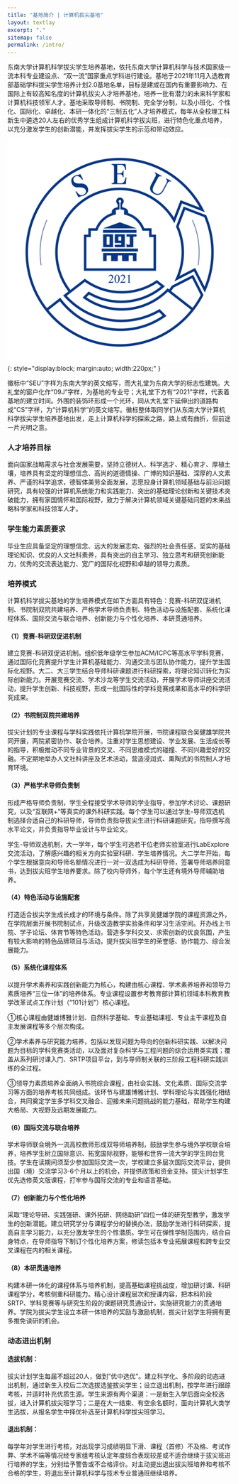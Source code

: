 ```yaml
---
title: "基地简介 | 计算机拔尖基地"
layout: textlay
excerpt: "."
sitemap: false
permalink: /intro/
---
```


东南大学计算机科学拔尖学生培养基地，依托东南大学计算机科学与技术国家级一流本科专业建设点、“双一流”国家重点学科进行建设。基地于2021年11月入选教育部基础学科拔尖学生培养计划2.0基地名单，目标是建成在国内有重要影响力、在国际上有较高知名度的计算机拔尖人才培养基地，培养一批有潜力的未来科学家和计算机科技领军人才。基地采取导师制、书院制、完全学分制，以及小班化、个性化、国际化、卓越化、本研一体化的“三制五化”人才培养模式，每年从全校理工科新生中遴选20人左右的优秀学生组成计算机科学拔尖班，进行特色化重点培养，以充分激发学生的创新潜能，并发挥拔尖学生的示范和带动效应。

![拔尖基地徽标](../images/homepic/09J.png){: style="display:block; margin:auto; width:220px;" }

徽标中“SEU”字样为东南大学的英文缩写，而大礼堂为东南大学的标志性建筑。大礼堂的窗户化作“09J”字样，为基地的专业号；大礼堂下方有“2021”字样，代表着基地的建立时间。外围的装饰环形成一个光环，同从大礼堂下延伸出的道路构成“CS”字样，为“计算机科学”的英文缩写。徽标整体取同学们从东南大学计算机科学拔尖学生培养基地出发，走上计算机科学的探索之路，路上或有曲折，但前途一片光明之意。

### 人才培养目标

面向国家战略需求与社会发展需要，坚持立德树人、科学选才、精心育才、厚植土壤，培养具有坚定的理想信念、高尚的道德情操、广博的知识基础、深厚的人文素养、严谨的科学追求，德智体美劳全面发展，志愿投身计算机领域基础与前沿问题研究，具有较强的计算机系统能力和实践能力、突出的基础理论创新和关键技术突破能力，拥有家国情怀和国际视野，致力于解决计算机领域关键基础问题的未来战略科学家和科技领军人才。

### 学生能力素质要求

毕业生应具备坚定的理想信念、远大的发展志向、强烈的社会责任感，坚实的基础理论知识、优良的人文社科素养，具有突出的自主学习、独立思考和研究创新能力，优秀的交流表达能力、宽广的国际化视野和卓越的领导力素质。

### 培养模式

计算机科学拔尖基地的学生培养模式在如下方面具有特色：竞赛-科研双促进机制、书院制双院共建培养、严格学术导师负责制、特色活动与设施配套、系统化课程体系、国际交流与联合培养、创新能力与个性化培养、本研贯通培养。

#### （1）竞赛-科研双促进机制

建立竞赛-科研双促进机制。组织低年级学生参加ACM/ICPC等高水平学科竞赛，通过国际化竞赛提升学生计算机基础能力、沟通交流与团队协作能力，提升学生国际化视野。大二、大三学生结合导师科研课题进行科研探索，将理论知识转化为实际创新能力。开展竞赛交流、学术沙龙等学生交流活动，开展学术导师讲座交流活动，提升学生创新、科技视野，形成一批国际性的学科竞赛成果和高水平的科学研究成果。

#### （2）书院制双院共建培养

拔尖计划的专业课程与学科实践依托计算机学院开展，书院课程联合吴健雄学院共同开展，两院紧密协作、联合培养。注重对学生思想建设、学业发展、生活成长等的指导，积极推动不同专业背景的交叉、不同思维模式的碰撞、不同兴趣爱好的交融。不定期地举办人文社科讲座及艺术活动，营造浸润式、熏陶式的书院制人才培育环境。

#### （3）严格学术导师负责制

形成严格导师负责制，学生全程接受学术导师的学业指导，参加学术讨论、课题研究，以及“互联网+”等真实的课外科研实践。每个学生可以通过学生-导师双选机制选择合适自己的科研导师，导师负责指导拔尖生进行科研课题研究，指导撰写高水平论文，并负责指导毕业设计与毕业论文。

学生-导师双选机制，大一学年，每个学生可选若干位老师实验室进行LabExplore交流活动，了解感兴趣的相关方向实验室科研、学生培养情况。大二学年开始，每个学生根据意向和导师名额情况进行一对一双选成为科研导师，签署导师培养同意书，达到拔尖班学生培养要求。除了校内导师外，每个学生还有境外导师辅助培养。

#### （4）特色活动与设施配套

打造适合拔尖学生成长成才的环境与条件。除了共享吴健雄学院的课程资源之外，在学院层面开展书院制试点，升级改造教学实验条件和学习生活空间。开办线上书院、学子论坛、体育节等特色活动，营造多学科交叉、求索创新的优良氛围，产生有较大影响的特色品牌项目与活动，提升拔尖班学生的荣誉感、协作能力、综合发展能力。

#### （5）系统化课程体系

以提升学术素养和实践创新能力为核心，构建由核心课程、学术素养培养和领导力素质培养“三位一体”的培养体系。专业课程设置参考教育部计算机领域本科教育教学改革试点工作计划（“101计划”）核心课程。

①核心课程由健雄博雅计划、自然科学基础、专业基础课程、专业主干课程及自主发展课程等多个层次构成。

②学术素养与研究能力培养，包括以发现问题为导向的创新科研实践、以解决问题为目标的学科竞赛类活动，以及面对复杂科学与工程问题的综合运用类实践；覆盖从系列研讨课入门、SRTP项目平台，到与导师制关联的三阶段工程科研实践训练的全过程。

③领导力素质培养全面纳入书院综合课程，由社会实践、文化素质、国际交流学习等方面的培养考核共同组成。该环节与建雄博雅计划、学科理论与实践强化相结合，共同奠定学生多学科交叉融合、迎接未来问题挑战的能力基础，帮助学生构建大格局、大视野及远期发展能力。

#### （6）国际交流与联合培养

学术导师联合境外一流高校教师形成双导师培养制，鼓励学生参与境外学校联合培养，培养学生树立国际意识、拓宽国际视野，能够和世界一流大学的学生同台竞技。学生在读期间须至少参加国际交流一次，学校建立多层次国际交流平台，提供出国（境）交流学习3-6个月以上的机会，并提供政策和资金支持。拔尖计划学生优先选修英文版课程，打牢参与国际交流的专业和语言基础。

#### （7）创新能力与个性化培养

采取“理论导研、实践强研、课外拓研、网络助研”四位一体的研究型教学，激发学生的创新潜能。建立研究学分与课程学分的替换办法，鼓励学生进行科研探索，提高自主学习能力，以充分激发学生的个性潜质。学生可在弹性学制范围内，结合自身特点，在导师指导下制订个性化培养方案，修读包括本专业拓展课程和跨专业交叉课程在内的相关课程。

#### （8）本研贯通培养

构建本研一体化的课程体系与培养机制，提高基础课程挑战度，增加研讨课、科研课程学分，考核侧重科研能力。精心设计课程层次和授课内容，把本科阶段SRTP、学科竞赛等与研究生阶段的课题研究贯通设计，实施研究能力的贯通培养。学院为拔尖学生设立本研一体培养的奖励与激励机制，拔尖计划学生将拥有更多推免读研的机会。

### 动态进出机制

#### 选拔机制：

拔尖计划学生每届不超过20人，做到”优中选优”。建立科学化、多阶段的动态进出机制，通过新生入校后二次选拔选鉴拔尖学生；设立退出机制，按学年进行跟踪考核，并适时补充优质生源。学生来源有两个渠道：一是新生入学后面向全校选拔，进入计算机拔尖班学习；二是在大一结束、有空余名额时，面向计算机大类学生选拔，从报名学生中择优补选至计算机科学拔尖班学习。

#### 退出机制：

每学年对学生进行考核，对出现学习成绩明显下滑、课程（首修）不及格、考试作弊、学术不端等情况经专家组考核认定年度综合表现较差或不适合继续于拔尖班进行培养的学生，分别给予警告或不合格评价。对主动提出退出拔尖班培养和考核不合格的学生，将退出至计算机科学与技术专业普通班继续培养。


